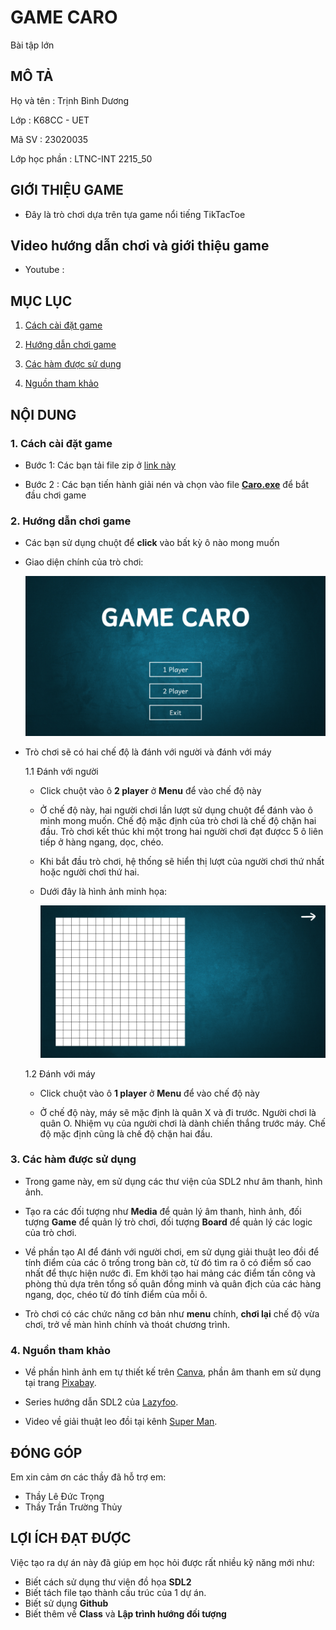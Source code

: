 # GAME CARO

Bài tập lớn

## MÔ TẢ

Họ và tên : Trịnh Bình Dương

Lớp : K68CC - UET

Mã SV : 23020035

Lớp học phần : LTNC-INT 2215_50

## GIỚI THIỆU GAME

- Đây là trò chơi dựa trên tựa game nổi tiếng TikTacToe

## Video hướng dẫn chơi và giới thiệu game

- Youtube :

## MỤC LỤC

1. [ Cách cài đặt game](#1-cách-cài-đặt-game)

2. [ Hướng dẫn chơi game](#2-hướng-dẫn-chơi-game)

3. [ Các hàm được sử dụng](#3-các-hàm-được-sử-dụng)

4. [ Nguồn tham khảo](#4-nguồn-tham-khảo)

##  NỘI DUNG

### 1. Cách cài đặt game

- Bước 1: Các bạn tải file zip ở [link này](https://github.com/emsidt/demo2024/releases/tag/caro)
  
- Bước 2 : Các bạn tiến hành giải nén và chọn vào file [**Caro.exe**](https://github.com/emsidt/demo2024/blob/master/Caro%201.0.exe) để bắt đầu chơi game

### 2. Hướng dẫn chơi game

- Các bạn sử dụng chuột để **click** vào bất kỳ ô nào mong muốn

- Giao diện chính của trò chơi:
  
  ![Màn hình chính](https://github.com/emsidt/demo2024/blob/master/image/mainmenu.png)
  
- Trò chơi sẽ có hai chế độ là đánh với người và đánh với máy

  1.1 Đánh với người
  - Click chuột vào ô **2 player** ở **Menu** để vào chế độ này
  
  - Ở chế độ này, hai người chơi lần lượt sử dụng chuột để đánh vào ô mình mong muốn. Chế độ mặc định của trò chơi là chế độ chặn hai đầu. Trò chơi kết thúc khi một trong hai người chơi đạt đượcc 5 ô liên tiếp ở hàng ngang, dọc, chéo.
  
  - Khi bắt đầu trò chơi, hệ thống sẽ hiển thị lượt của người chơi thứ nhất hoặc người chơi thứ hai.
  
  - Dưới đây là hình ảnh minh họa:
    
    ![2 người chơi](https://github.com/emsidt/demo2024/blob/master/image/play0.png)
    
  1.2 Đánh với máy
    - Click chuột vào ô **1 player** ở **Menu** để vào chế độ này
    
    - Ở chế độ này, máy sẽ mặc định là quân X và đi trước. Người chơi là quân O. Nhiệm vụ của người chơi là dành chiến thắng trước máy. Chế độ mặc định cũng là chế độ chặn hai đầu.
    
### 3. Các hàm được sử dụng

- Trong game này, em sử dụng các thư viện của SDL2 như âm thanh, hình ảnh.
  
- Tạo ra các đối tượng như **Media** để quản lý âm thanh, hình ảnh, đối tượng **Game** để quản lý trò chơi, đối tượng **Board** để quản lý các logic của trò chơi.

- Về phần tạo AI để đánh với người chơi, em sử dụng giải thuật leo đồi để tính điểm của các ô trống trong bàn cờ, từ đó tìm ra ô có điểm số cao nhất để thực hiện nước đi. Em khởi tạo hai mảng các điểm tấn công và phòng thủ dựa trên tổng số quân đồng minh và quân địch của các hàng ngang, dọc, chéo từ đó tính điểm của mỗi ô.

- Trò chơi có các chức năng cơ bản như **menu** chính, **chơi lại** chế độ vừa chơi, trở về màn hình chính và thoát chương trình.

### 4. Nguồn tham khảo

- Về phần hình ảnh em tự thiết kế trên [Canva](https://www.canva.com/), phần âm thanh em sử dụng tại trang [Pixabay](https://pixabay.com/vi/sound-effects/search/game/).

- Series hướng dẫn SDL2 của [Lazyfoo](https://pixabay.com/vi/sound-effects/search/game/).

-  Video về giải thuật leo đồi tại kênh [Super Man](https://www.youtube.com/watch?v=59EaoU-wHy8).

## ĐÓNG GÓP

Em xin cảm ơn các thầy đã hỗ trợ em:
- Thầy Lê Đức Trọng
- Thầy Trần Trường Thủy
## LỢI ÍCH ĐẠT ĐƯỢC
Việc tạo ra dự án này đã giúp em học hỏi được rất nhiều kỹ năng mới như:
- Biết cách sử dụng thư viện đồ họa **SDL2**
- Biết tách file tạo thành cấu trúc của 1 dự án.
- Biết sử dụng **Github**
- Biết thêm về **Class** và **Lập trình hướng đối tượng**

